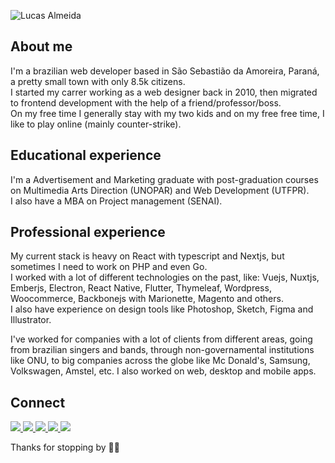![Lucas Almeida](http://lucasalmeida.cc/logo1.png "Lucas Almeida")

## About me

I'm a brazilian web developer based in São Sebastião da Amoreira, Paraná, a pretty small town with only 8.5k citizens.  
I started my carrer working as a web designer back in 2010, then migrated to frontend development with the help of a friend/professor/boss.  
On my free time I generally stay with my two kids and on my free free time, I like to play online (mainly counter-strike).  

## Educational experience

I'm a Advertisement and Marketing graduate with post-graduation courses on Multimedia Arts Direction (UNOPAR) and Web Development (UTFPR).  
I also have a MBA on Project management (SENAI).  

## Professional experience

My current stack is heavy on React with typescript and Nextjs, but sometimes I need to work on PHP and even Go.  
I worked with a lot of different technologies on the past, like: Vuejs, Nuxtjs, Emberjs, Electron, React Native, Flutter, Thymeleaf, Wordpress, Woocommerce, Backbonejs with Marionette, Magento and others.  
I also have experience on design tools like Photoshop, Sketch, Figma and Illustrator.  
  
I've worked for companies with a lot of clients from different areas, going from brazilian singers and bands, through non-governamental institutions like ONU, to big companies across the globe like Mc Donald's, Samsung, Volkswagen, Amstel, etc. I also worked on web, desktop and mobile apps.  

## Connect
<div>
    <a target='_blank' href="https://discordapp.com/users/423860463722299394">
        <img src="https://img.shields.io/badge/discord-5865F2?style=for-the-badge&logo=discord&logoColor=white">
    </a>
    <a target='_blank' href="https://gamersclub.com.br/jogador/perdidao">
        <img src="https://img.shields.io/badge/gamersclub-08B5C0?style=for-the-badge&logo=groupon&logoColor=white">
    </a>
    <a target='_blank' href="https://steamcommunity.com/id/perdidao/">
        <img src="https://img.shields.io/badge/steam-171a21?style=for-the-badge&logo=steam&logoColor=white">
    </a>
    <a target='_blank' href="https://twitter.com/lucasperdidao">
        <img src="https://img.shields.io/badge/Twitter-1DA1F2?style=for-the-badge&logo=twitter&logoColor=white">
    </a>
    <a target='_blank' href="https://linkedin.com/in/lucasecalmeida">
        <img src="https://img.shields.io/badge/LinkedIn-0077B5?style=for-the-badge&logo=linkedin&logoColor=white">
    </a>
</div>  
  
Thanks for stopping by 🤜🤛
